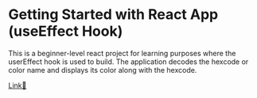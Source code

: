 # Getting Started with React App (useEffect Hook)  

This is a beginner-level react project for learning purposes where the userEffect hook is used to build.
The application decodes the hexcode or color name and displays its color along with the hexcode.


[Link🔗](https://shimmering-fairy-c5c39e.netlify.app/)


